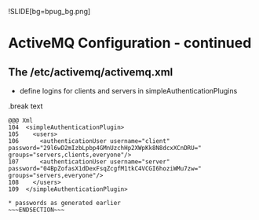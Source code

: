 !SLIDE[bg=bpug_bg.png]

# ActiveMQ Configuration - continued #

## The /etc/activemq/activemq.xml ##

* define logins for clients and servers in simpleAuthenticationPlugins

.break text

    @@@ Xml
    104  <simpleAuthenticationPlugin>
    105    <users>
    106      <authenticationUser username="client" password="29l6wD2mIzbLpbp4GMnUzchHp2XWpKk8N8dcxXCnDRU=" groups="servers,clients,everyone"/>
    107      <authenticationUser username="server" password="04BpZofasX1dDexFsqZcgfM1tkC4VCGI6hoziWMu7zw=" groups="servers,everyone"/>
    108    </users>
    109  </simpleAuthenticationPlugin>

~~~SECTION:notes~~~
* passwords as generated earlier
~~~ENDSECTION~~~

